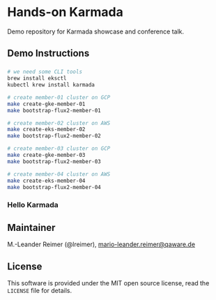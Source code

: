# Hands-on Karmada

Demo repository for Karmada showcase and conference talk.

## Demo Instructions

### 
```bash
# we need some CLI tools
brew install eksctl
kubectl krew install karmada

# create member-01 cluster on GCP
make create-gke-member-01
make bootstrap-flux2-member-01

# create member-02 cluster on AWS
make create-eks-member-02
make bootstrap-flux2-member-02

# create member-03 cluster on GCP
make create-gke-member-03
make bootstrap-flux2-member-03

# create member-04 cluster on AWS
make create-eks-member-04
make bootstrap-flux2-member-04
```

### Hello Karmada



## Maintainer

M.-Leander Reimer (@lreimer), <mario-leander.reimer@qaware.de>

## License

This software is provided under the MIT open source license, read the `LICENSE`
file for details.

